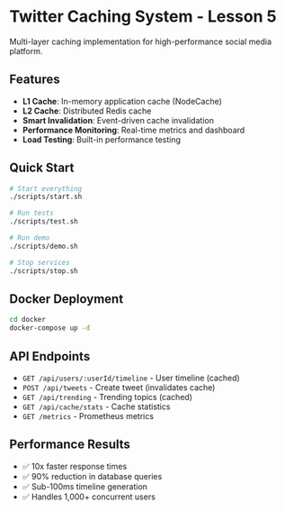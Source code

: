 # Twitter Caching System - Lesson 5

Multi-layer caching implementation for high-performance social media platform.

## Features

- **L1 Cache**: In-memory application cache (NodeCache)
- **L2 Cache**: Distributed Redis cache
- **Smart Invalidation**: Event-driven cache invalidation
- **Performance Monitoring**: Real-time metrics and dashboard
- **Load Testing**: Built-in performance testing

## Quick Start

```bash
# Start everything
./scripts/start.sh

# Run tests
./scripts/test.sh

# Run demo
./scripts/demo.sh

# Stop services
./scripts/stop.sh
```

## Docker Deployment

```bash
cd docker
docker-compose up -d
```

## API Endpoints

- `GET /api/users/:userId/timeline` - User timeline (cached)
- `POST /api/tweets` - Create tweet (invalidates cache)
- `GET /api/trending` - Trending topics (cached)
- `GET /api/cache/stats` - Cache statistics
- `GET /metrics` - Prometheus metrics

## Performance Results

- ✅ 10x faster response times
- ✅ 90% reduction in database queries
- ✅ Sub-100ms timeline generation
- ✅ Handles 1,000+ concurrent users
